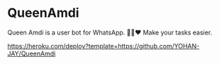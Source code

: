 # QueenAmdi
Queen Amdi is a user bot for WhatsApp. 💃🏻❤️ Make your tasks easier.



https://heroku.com/deploy?template=https://github.com/YOHAN-JAY/QueenAmdi
